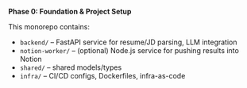 **Phase 0: Foundation & Project Setup**

This monorepo contains:
- `backend/` – FastAPI service for resume/JD parsing, LLM integration
- `notion-worker/` – (optional) Node.js service for pushing results into Notion
- `shared/` – shared models/types
- `infra/` – CI/CD configs, Dockerfiles, infra-as-code